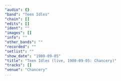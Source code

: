 ```yaml
---
"audio": {}
"band": "Teen Idles"
"chain": []
"edits": []
"ident": ""
"images": []
"info": ""
"other_bands": ""
"recorded": ""
"setlist": ""
"show_date": "1980-09-05"
"title": "Teen Idles (live, 1980-09-05: Chancery)"
"tracks": []
"venue": "Chancery"
...
```

